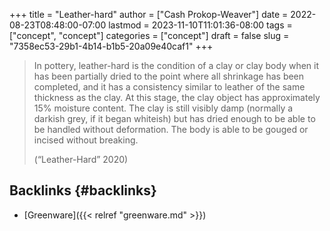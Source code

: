 +++
title = "Leather-hard"
author = ["Cash Prokop-Weaver"]
date = 2022-08-23T08:48:00-07:00
lastmod = 2023-11-10T11:01:36-08:00
tags = ["concept", "concept"]
categories = ["concept"]
draft = false
slug = "7358ec53-29b1-4b14-b1b5-20a09e40caf1"
+++

> In pottery, leather-hard is the condition of a clay or clay body when it has been partially dried to the point where all shrinkage has been completed, and it has a consistency similar to leather of the same thickness as the clay. At this stage, the clay object has approximately 15% moisture content. The clay is still visibly damp (normally a darkish grey, if it began whiteish) but has dried enough to be able to be handled without deformation. The body is able to be gouged or incised without breaking.
>
> (“Leather-Hard” 2020)


## Backlinks {#backlinks}

-   [Greenware]({{< relref "greenware.md" >}})
